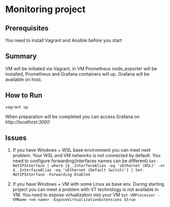 # Monitoring project

## Prerequisites 
You need to install Vagrant and Ansible before you start
## Summary
VM will be initiated via Vagrant, in VM Prometheus node_exporter will be installed, Prometheus and Grafana containers will up. Grafana will be available on host.
## How to Run
`
vagrant up
`

When preparation will be completed you can access Grafana on *http://localhost:3000*

## Issues


1) If you have Windows + WSL base environment you can meet next problem. Your WSL and VM networks is not connected by default. You need to configure forwarding(interfaces names can be different)
`
Get-NetIPInterface | where {$_.InterfaceAlias -eq 'vEthernet (WSL)' -or $_.InterfaceAlias -eq 'vEthernet (Default Switch)'} | Set-NetIPInterface -Forwarding Enabled
`

2) If you have Windows + VM with some Linux as base env. During starting project you can meet a problem with VT technology is not available in VM. You need to expose virtualization into your VM
`
Set-VMProcessor -VMName <vm name> -ExposeVirtualizationExtensions $true
`